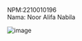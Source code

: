 NPM:2210010196  
Nama: Noor Alifa Nabila  

![image](https://github.com/user-attachments/assets/4adf3d45-5693-4170-beaa-efe8a84d9616)
